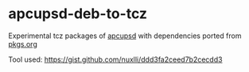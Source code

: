 # apcupsd-deb-to-tcz
Experimental tcz packages of [apcupsd](http://www.apcupsd.org) with dependencies ported from [pkgs.org](https://pkgs.org)

Tool used: https://gist.github.com/nuxlli/ddd3fa2ceed7b2cecdd3
